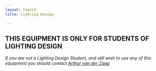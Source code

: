 ```yaml
---
layout: TagsLd
title: Lighting Design

---
```


## THIS EQUIPMENT IS ONLY FOR STUDENTS OF LIGHTING DESIGN

*If you are not a Lighting Design Student, and still wish to use any of this equipment you should contact [Arthur van der Zaag](mailto:art@create.aau.dk)*
